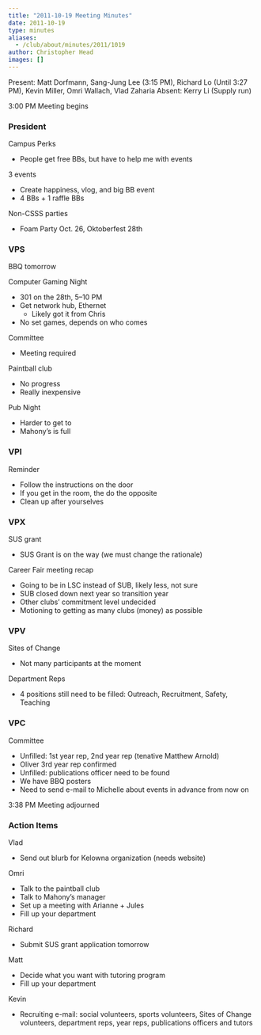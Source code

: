 ```yaml
---
title: "2011-10-19 Meeting Minutes"
date: 2011-10-19
type: minutes
aliases:
  - /club/about/minutes/2011/1019
author: Christopher Head
images: []
---
```


Present: Matt Dorfmann, Sang-Jung Lee (3:15 PM), Richard Lo (Until 3:27 PM), Kevin Miller, Omri Wallach, Vlad Zaharia
Absent: Kerry Li (Supply run)

3:00 PM Meeting begins

### President

Campus Perks

- People get free BBs, but have to help me with events

3 events

- Create happiness, vlog, and big BB event
- 4 BBs + 1 raffle BBs

Non-CSSS parties

- Foam Party Oct. 26, Oktoberfest 28th

### VPS

BBQ tomorrow

Computer Gaming Night

- 301 on the 28th, 5–10 PM
- Get network hub, Ethernet
  - Likely got it from Chris
- No set games, depends on who comes

Committee

- Meeting required

Paintball club

- No progress
- Really inexpensive

Pub Night

- Harder to get to
- Mahony’s is full

### VPI

Reminder

- Follow the instructions on the door
- If you get in the room, the do the opposite
- Clean up after yourselves

### VPX

SUS grant

- SUS Grant is on the way (we must change the rationale)

Career Fair meeting recap

- Going to be in LSC instead of SUB, likely less, not sure
- SUB closed down next year so transition year
- Other clubs’ commitment level undecided
- Motioning to getting as many clubs (money) as possible

### VPV

Sites of Change

- Not many participants at the moment

Department Reps

- 4 positions still need to be filled: Outreach, Recruitment, Safety, Teaching

### VPC

Committee

- Unfilled: 1st year rep, 2nd year rep (tenative Matthew Arnold)
- Oliver 3rd year rep confirmed
- Unfilled: publications officer need to be found
- We have BBQ posters
- Need to send e-mail to Michelle about events in advance from now on

3:38 PM Meeting adjourned

### Action Items

Vlad

- Send out blurb for Kelowna organization (needs website)

Omri

- Talk to the paintball club
- Talk to Mahony’s manager
- Set up a meeting with Arianne + Jules
- Fill up your department

Richard

- Submit SUS grant application tomorrow

Matt

- Decide what you want with tutoring program
- Fill up your department

Kevin

- Recruiting e-mail: social volunteers, sports volunteers, Sites of Change volunteers, department reps, year reps, publications officers and tutors

